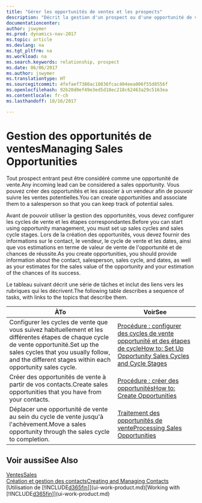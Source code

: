 ```yaml
---
title: "Gérer les opportunités de ventes et les prospects"
description: "Décrit la gestion d'un prospect ou d'une opportunité de ventes entrant dans Dynamics NAV, et l'association de l'opportunité à un vendeur pour effectuer le suivi des ventes potentielles."
documentationcenter: 
author: jswymer
ms.prod: dynamics-nav-2017
ms.topic: article
ms.devlang: na
ms.tgt_pltfrm: na
ms.workload: na
ms.search.keywords: relationship, prospect
ms.date: 06/06/2017
ms.author: jswymer
ms.translationtype: HT
ms.sourcegitcommit: 4fefaef7380ac10836fcac404eea006f55d8556f
ms.openlocfilehash: 92b20d0ef49e3ed5d10ec218c62463a29c5163ea
ms.contentlocale: fr-ch
ms.lasthandoff: 10/16/2017

---
```

# <a name="managing-sales-opportunities"></a><span data-ttu-id="9a71e-103">Gestion des opportunités de ventes</span><span class="sxs-lookup"><span data-stu-id="9a71e-103">Managing Sales Opportunities</span></span>
<span data-ttu-id="9a71e-104">Tout prospect entrant peut être considéré comme une opportunité de vente.</span><span class="sxs-lookup"><span data-stu-id="9a71e-104">Any incoming lead can be considered a sales opportunity.</span></span> <span data-ttu-id="9a71e-105">Vous pouvez créer des opportunités et les associer à un vendeur afin de pouvoir suivre les ventes potentielles.</span><span class="sxs-lookup"><span data-stu-id="9a71e-105">You can create opportunities and associate them to a salesperson so that you can keep track of potential sales.</span></span>

<span data-ttu-id="9a71e-106">Avant de pouvoir utiliser la gestion des opportunités, vous devez configurer les cycles de vente et les étapes correspondantes.</span><span class="sxs-lookup"><span data-stu-id="9a71e-106">Before you can start using opportunity management, you must set up sales cycles and sales cycle stages.</span></span> <span data-ttu-id="9a71e-107">Lors de la création des opportunités, vous devez fournir des informations sur le contact, le vendeur, le cycle de vente et les dates, ainsi que vos estimations en terme de valeur de vente de l'opportunité et de chances de réussite.</span><span class="sxs-lookup"><span data-stu-id="9a71e-107">As you create opportunities, you should provide information about the contact, salesperson, sales cycle, and dates, as well as your estimates for the sales value of the opportunity and your estimation of the chances of its success.</span></span>

<span data-ttu-id="9a71e-108">Le tableau suivant décrit une série de tâches et inclut des liens vers les rubriques qui les décrivent.</span><span class="sxs-lookup"><span data-stu-id="9a71e-108">The following table describes a sequence of tasks, with links to the topics that describe them.</span></span> 

| <span data-ttu-id="9a71e-109">À</span><span class="sxs-lookup"><span data-stu-id="9a71e-109">To</span></span> | <span data-ttu-id="9a71e-110">Voir</span><span class="sxs-lookup"><span data-stu-id="9a71e-110">See</span></span> |
| --- | --- |
| <span data-ttu-id="9a71e-111">Configurer les cycles de vente que vous suivez habituellement et les différentes étapes de chaque cycle de vente opportunité.</span><span class="sxs-lookup"><span data-stu-id="9a71e-111">Set up the sales cycles that you usually follow, and the different stages within each opportunity sales cycle.</span></span> |[<span data-ttu-id="9a71e-112">Procédure : configurer des cycles de vente opportunité et des étapes de cycle</span><span class="sxs-lookup"><span data-stu-id="9a71e-112">How to: Set Up Opportunity Sales Cycles and Cycle Stages</span></span>](marketing-how-setup-opportunity-sales-cycles-stages.md) |
| <span data-ttu-id="9a71e-113">Créer des opportunités de vente à partir de vos contacts.</span><span class="sxs-lookup"><span data-stu-id="9a71e-113">Create sales opportunities that you have from your contacts.</span></span> |[<span data-ttu-id="9a71e-114">Procédure : créer des opportunités</span><span class="sxs-lookup"><span data-stu-id="9a71e-114">How to: Create Opportunities</span></span>](marketing-how-create-opportunities.md) |
| <span data-ttu-id="9a71e-115">Déplacer une opportunité de vente au sein du cycle de vente jusqu'à l'achèvement.</span><span class="sxs-lookup"><span data-stu-id="9a71e-115">Move a sales opportunity through the sales cycle to completion.</span></span> |[<span data-ttu-id="9a71e-116">Traitement des opportunités de vente</span><span class="sxs-lookup"><span data-stu-id="9a71e-116">Processing Sales Opportunities</span></span>](marketing-processing-sales-opportunities.md) |

## <a name="see-also"></a><span data-ttu-id="9a71e-117">Voir aussi</span><span class="sxs-lookup"><span data-stu-id="9a71e-117">See Also</span></span>
[<span data-ttu-id="9a71e-118">Ventes</span><span class="sxs-lookup"><span data-stu-id="9a71e-118">Sales</span></span>](sales-manage-sales.md)  
[<span data-ttu-id="9a71e-119">Création et gestion des contacts</span><span class="sxs-lookup"><span data-stu-id="9a71e-119">Creating and Managing Contacts</span></span>](marketing-contacts.md)  
<span data-ttu-id="9a71e-120">[Utilisation de [!INCLUDE[d365fin](includes/d365fin_md.md)]](ui-work-product.md)</span><span class="sxs-lookup"><span data-stu-id="9a71e-120">[Working with [!INCLUDE[d365fin](includes/d365fin_md.md)]](ui-work-product.md)</span></span>

